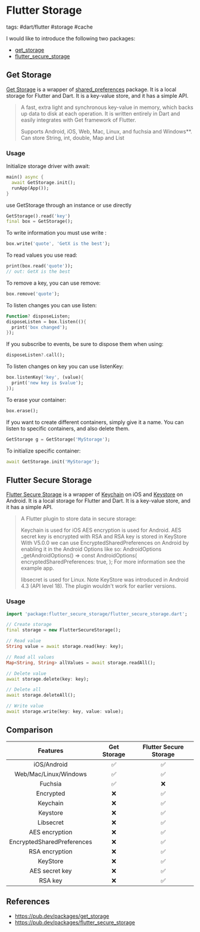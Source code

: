 # Flutter Storage

tags: #dart/flutter #storage #cache

I would like to introduce the following two packages:

- [get_storage](https://pub.dev/packages/get_storage)
- [flutter_secure_storage](https://pub.dev/packages/flutter_secure_storage)

## Get Storage

[Get Storage](https://pub.dev/packages/get_storage) is a wrapper of [shared_preferences](https://pub.dev/packages/shared_preferences) package. It is a local storage for Flutter and Dart. It is a key-value store, and it has a simple API.

> A fast, extra light and synchronous key-value in memory, which backs up data to disk at each operation. It is written entirely in Dart and easily integrates with Get framework of Flutter.
>
> Supports Android, iOS, Web, Mac, Linux, and fuchsia and Windows**. Can store String, int, double, Map and List

### Usage

Initialize storage driver with await:

```dart
main() async {
  await GetStorage.init();
  runApp(App());
}
```

use GetStorage through an instance or use directly

```dart
GetStorage().read('key')
final box = GetStorage();
```

To write information you must use write :

```dart
box.write('quote', 'GetX is the best');
```

To read values you use read:

```dart
print(box.read('quote'));
// out: GetX is the best
```

To remove a key, you can use remove:

```dart
box.remove('quote');
```

To listen changes you can use listen:

```dart
Function? disposeListen;
disposeListen = box.listen((){
  print('box changed');
});
```

If you subscribe to events, be sure to dispose them when using:

```dart
disposeListen?.call();
```

To listen changes on key you can use listenKey:

```dart
box.listenKey('key', (value){
  print('new key is $value');
});
```

To erase your container:

```dart
box.erase();
```

If you want to create different containers, simply give it a name. You can listen to specific containers, and also delete them.

```dart
GetStorage g = GetStorage('MyStorage');
```

To initialize specific container:

```dart
await GetStorage.init('MyStorage');
```

## Flutter Secure Storage

[Flutter Secure Storage](https://pub.dev/packages/flutter_secure_storage) is a wrapper of [Keychain](https://developer.apple.com/documentation/security/keychain_services) on iOS and [Keystore](https://developer.android.com/training/articles/keystore) on Android. It is a local storage for Flutter and Dart. It is a key-value store, and it has a simple API.

> A Flutter plugin to store data in secure storage:
>
> Keychain is used for iOS
> AES encryption is used for Android. AES secret key is encrypted with RSA and RSA key is stored in KeyStore
> With V5.0.0 we can use EncryptedSharedPreferences on Android by enabling it in the Android Options like so:
> AndroidOptions _getAndroidOptions() => const AndroidOptions(
> encryptedSharedPreferences: true,
> );
> For more information see the example app.
>
> libsecret is used for Linux.
> Note KeyStore was introduced in Android 4.3 (API level 18). The plugin wouldn't work for earlier versions.

### Usage

```dart
import 'package:flutter_secure_storage/flutter_secure_storage.dart';

// Create storage
final storage = new FlutterSecureStorage();

// Read value
String value = await storage.read(key: key);

// Read all values
Map<String, String> allValues = await storage.readAll();

// Delete value
await storage.delete(key: key);

// Delete all
await storage.deleteAll();

// Write value
await storage.write(key: key, value: value);
```

## Comparison

| Features | Get Storage | Flutter Secure Storage |
| :------: | :---------: | :--------------------: |
|  iOS/Android  |    ✅    |          ✅           |
|  Web/Mac/Linux/Windows  |    ✅    |          ✅           |
|  Fuchsia  |    ✅    |          ❌           |
|  Encrypted  |    ❌    |          ✅           |
|  Keychain  |    ❌    |          ✅           |
|  Keystore  |    ❌    |          ✅           |
|  Libsecret  |    ❌    |          ✅           |
|  AES encryption  |    ❌    |          ✅           |
|  EncryptedSharedPreferences  |    ❌    |          ✅           |
|  RSA encryption  |    ❌    |          ✅           |
|  KeyStore  |    ❌    |          ✅           |
|  AES secret key  |    ❌    |          ✅           |
|  RSA key  |    ❌    |          ✅           |

## References

- <https://pub.dev/packages/get_storage>
- <https://pub.dev/packages/flutter_secure_storage>
